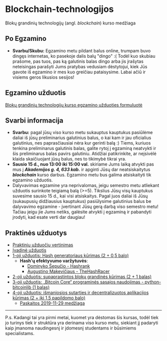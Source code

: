 # Blockchain-technologijos
Blokų grandinių technologijų (angl. _blockchain_) kurso medžiaga

## Po Egzamino

- **Svarbu/Skubu:** Egzamino metu pildant balus online, trumpam buvo dingęs internetas, ko pasekoje dalis balų "dingo" :( Todėl kuo skubiau prašome, pas tuos, pas ką galutinis balas dingo arba jis įrašytas neteisingas parašyti Jums pratybas vedusiam dėstytojui, kiek Jūs gavote iš egzamino ir mes kuo greičiau pataisysime. Labai ačiū ir visiems geros likusios sesijos!

## Egzamino užduotis

[Blokų grandinių technologijų kurso egzamino užduoties formuluotė](https://github.com/blockchain-group/Blockchain-technologijos/blob/master/egzaminas/egzaminas-2020.md)

## Svarbi informacija

- **Svarbu:** pagal jūsų viso kurso metu sukauptus kauptukus pasiūlėme daliai iš jūsų preliminarius galutinius balus, o kai kam ir jau oficialius galutinius, nes paprasčiausiai nėra kur gerinti balą :) Tiems, kuriuos tenkina preliminarus galutinis balas, galite rytoj į egzaminą neatvykti ir šis preliminarus balas pavirs galutiniu. Atidžiai patikrinkite, ar neįsivėlė klaida skaičiuojant jūsų balus, nes to tikimybė tikrai yra. 
- **Sausio 15 d., nuo 13:00 iki 15:00 val.** skiriame Jums laiką atvykti pas mus į ***Akademijos g. 4, 633 kab.*** ir apginti Jūsų dar neatsiskaitytus ***blockchain*** kurso darbus. Egzamino metu bus galima atsiskaityti tik egzamino užduotis.
- Dalyvavimas egzamine yra neprivalomas, jeigu semestro metu atliekant užduotis surinkote teigiamą balą (>=5). Tikslius Jūsų visų kauptukus suvesime sausio 15 d., kai visi atsiskaitys. Pagal juos daliai iš Jūsų (sukaupusių didžiausius kauptukus) pasiūlysime galutinius balus be dalyvavimo egzamine - įvertinant Jūsų gerą darbą viso semestro metu! Tačiau jeigu jie Jums netiks, galėsite atvykti į egzaminą ir pabandyti įrodyti, kad esate verti dar daugiau!

## Praktinės užduotys

- [Praktinių užduočių vertinimas](https://github.com/blockchain-group/Blockchain-technologijos/blob/master/pratybos/vertinimas.md)
- [Įvadinė užduotis](https://github.com/blockchain-group/Blockchain-technologijos/blob/master/pratybos/Ivadine-uzduotis.md)
- [1-oji užduotis: Hash generatoriaus kūrimas (2 + 0,5 balo)](https://github.com/blockchain-group/Blockchain-technologijos/blob/master/pratybos/1uzduotis-Hashavimas.md)
  - **Hash'ų efektyvumo varžytuvės**:
    - [Dominyko Šepučio - Hashrank](https://github.com/dqmis/hashrank)
    - [Augustino Makevičiaus - TheHashRacer](https://github.com/AugustinasMK/TheHashRacer)
- [2-oji užduotis: supaprastintos blokų grandinės kūrimas (2 + 1 balas)](https://github.com/blockchain-group/Blockchain-technologijos/blob/master/pratybos/2uzduotis-Blockchain.md)
- [3-oji užduotis: „Bitcoin Core“ programinės sąsajos naudojimas - python-bitcoinlib (1 balas)](https://github.com/blockchain-group/Blockchain-technologijos/blob/master/pratybos/3uzduotis-Bitcoin-Core-API.md)
- [4-oji užduotis: išmaniosios sutarties ir decentralizuotos aplikacijos kūrimas (2 + iki 1,5 papildomo balo)](https://github.com/blockchain-group/Blockchain-technologijos/blob/master/pratybos/4uzduotis-SmartContract.md)
  - [Paskaitos 2019-11-29 medžiaga](https://github.com/blockchain-group/Blockchain-technologijos/blob/master/paskaitos/paskaita-ismanioji_sutartis.md)

---
P.s. Kadangi tai yra pirmi metai, kuomet yra dėstomas šis kursas, todėl tiek jo turinys tiek ir struktūra yra derinama viso kurso metu, siekiant jį padaryti kaip įmanoma naudingesnį ir įdomesnį studentams ir būsimiems specialistams.
